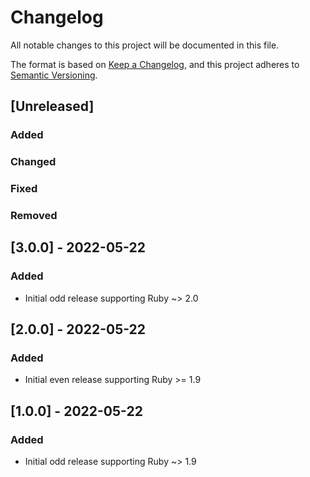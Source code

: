 # Changelog
All notable changes to this project will be documented in this file.

The format is based on [Keep a Changelog](https://keepachangelog.com/en/1.0.0/),
and this project adheres to [Semantic Versioning](https://semver.org/spec/v2.0.0.html).

## [Unreleased]
### Added

### Changed

### Fixed

### Removed

## [3.0.0] - 2022-05-22
### Added
- Initial odd release supporting Ruby ~> 2.0

## [2.0.0] - 2022-05-22
### Added
- Initial even release supporting Ruby >= 1.9

## [1.0.0] - 2022-05-22
### Added
- Initial odd release supporting Ruby ~> 1.9
